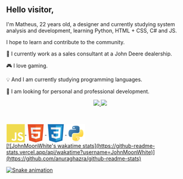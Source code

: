 ## Hello visitor,

I'm Matheus, 22 years old, a designer and currently studying system analysis and development, learning Python, HTML + CSS, C# and JS. 

I hope to learn and contribute to the community.

🏬 I currently work as a sales consultant at a John Deere dealership.

🎮 I love gaming.

💡 And I am currently studying programming languages.

🔋 I am looking for personal and professional development.

<div align="center">
  <a href="https://github.com/JohnMoonWhite">
  <img height="180em" src="https://github-readme-stats.vercel.app/api?username=JohnMoonWhite&show_icons=true&theme=dark&include_all_commits=true&count_private=true"/>
  <img height="200em" src="https://wakatime.com/share/@64cba239-aa0f-4850-8982-138303c463a0/b530b0f0-1b0f-44bf-baca-e1280d0a7363.svg"/>
  
</div>
  
  ##
  <div style="display: inline_block"><br>
  <img align="center" alt="Mat-Js" height="50" width="50" src="https://raw.githubusercontent.com/devicons/devicon/master/icons/javascript/javascript-plain.svg">
  <img align="center" alt="Mat-HTML" height="50" width="50" src="https://raw.githubusercontent.com/devicons/devicon/master/icons/html5/html5-original.svg">
  <img align="center" alt="Mat-CSS" height="50" width="50" src="https://raw.githubusercontent.com/devicons/devicon/master/icons/css3/css3-original.svg">
  <img align="center" alt="Mat-Python" height="50" width="50" src="https://raw.githubusercontent.com/devicons/devicon/master/icons/python/python-original.svg">
</div>

   
<div>
  [![JohnMoonWhite's wakatime stats](https://github-readme-stats.vercel.app/api/wakatime?username=JohnMoonWhite)](https://github.com/anuraghazra/github-readme-stats)

  ![Snake animation](https://github.com/JohnMoonWhite/JohnMoonWhite/blob/output/github-contribution-grid-snake.svg)
 
</div>
